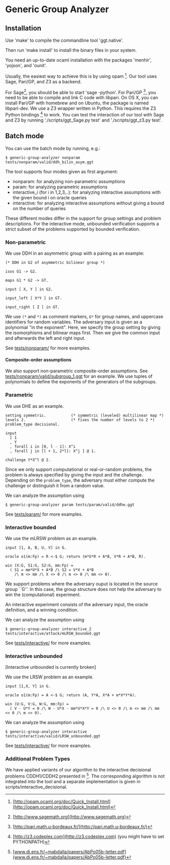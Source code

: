# Generic Group Analyzer

## Installation

Use 'make' to compile the commandline tool 'ggt.native'.

Then run 'make install' to install the binary files in your system.

You need an up-to-date ocaml installation with the packages
'menhir', 'yojson', and 'ounit'.

Usually, the easiest way to achieve this is by using opam [^opam]. Our tool
uses Sage, Pari/GP, and Z3 as a backend.

For Sage[^Sage], you should be able to start 'sage -python'. For Pari/GP
[^Pari], you need to be able to compile and link C code with libpari.
On OS X, you can install Pari/GP with homebrew and on Ubuntu, the package
is named libpari-dev. We use a Z3 wrapper written in Python. This requires the Z3
Python bindings [^Z3Py] to work. You can test the interaction of our tool with
Sage and Z3 by running './scripts/ggt_Sage.py test' and './scripts/ggt_z3.py test'.

[^opam]: [http://opam.ocaml.org/doc/Quick_Install.html](http://opam.ocaml.org/doc/Quick_Install.html)
[^Sage]: [http://www.sagemath.org](http://www.sagemath.org)
[^Pari]: [http://pari.math.u-bordeaux.fr/](http://pari.math.u-bordeaux.fr/)
[^Z3Py]: [http://z3.codeplex.com](http://z3.codeplex.com) (you might have to set PYTHONPATH)

## Batch mode

You can use the batch mode by running, e.g.:

~~~~~
$ generic-group-analyzer nonparam tests/nonparam/valid/ddh_bilin_asym.ggt
~~~~~

The tool supports four modes given as first argument:
- nonparam: for analyzing non-parametric assumptions
- param: for analyzing parametric assumptions
- interactive_i (for i in 1,2,3,..): for analyzing interactive assumptions
    with the given bound i on oracle queries
- interactive: for analyzing interactive assumptions without giving
    a bound on the number of queries

These different modes differ in the support for group settings and problem
descriptions. For the interactive mode, unbounded verification supports
a strict subset of the problems supported by bounded verification.

### Non-parametric

We use DDH in an asymmetric group with a pairing as an example:

~~~~~
(* DDH in G2 of asymmetric bilinear group *)

isos G1 -> G2.

maps G1 * G2 -> GT.

input [ X, Y ] in G2.

input_left [ X*Y ] in GT.

input_right [ Z ] in GT.
~~~~~

We use ``(*`` and ``*)`` as comment markers, ``G*`` for group names,
and uppercase identifiers for random variables. The adversary input is
given as a polynomial "in the exponent". Here, we specify the group
setting by giving the isomorphisms and bilinear maps first.
Then we give the common input and afterwards the left and right
input.

See [tests/nonparam/](tests/nonparam/) for more examples.

#### Composite-order assumptions

We also support non-parametric composite-order assumptions.
See [tests/nonparam/valid/subgroup_1.ggt](tests/nonparam/valid/subgroup_1.ggt)
for an example. We use tuples of polynomials to define the exponents
of the generators of the subgroups.

### Parametric

We use DHE as an example.

~~~
setting symmetric.           (* symmetric (leveled) multilinear map *)
levels 2.                    (* fixes the number of levels to 2 *)
problem_type decisional.

input
  [ 1
  , Y
  , forall i in [0, l - 1]: X^i
  , forall j in [l + 1, 2*l]: X^j ] @ 1.

challenge Y*X^l @ 2.
~~~

Since we only support computational or real-or-random problems, the problem
is always specified by giving the input and the challenge. Depending on
the ``problem_type``, the adversary must either compute the challenge
or distinguish it from a random value.

We can analyze the assumption using

~~~~~
$ generic-group-analyzer param tests/param/valid/ddhe.ggt
~~~~~


See [tests/param/](tests/param/) for more examples.

### Interactive bounded

We use the mLRSW problem as an example.

~~~~~
input [1, A, B, U, V] in G.

oracle o1(m:Fp) = R <-$ G; return (m*U*R + A*B, V*R + A*B, R).

win (X:G, S1:G, S2:G, mm:Fp) =
  ( S1 = mm*U*X + A*B /\ S2 = V*X + A*B
    /\ m <> mm /\ X <> 0 /\ m <> 0 /\ mm <> 0).
~~~~~

We support problems where the adversary ouput is located in the
source group ``G''. In this case, the group structure does not help
the adversary to win the (computational) experiment.

An interactive experiment consists of the adversary input,
the oracle definition, and a winning condition.

We can analyze the assumption using

~~~~~
$ generic-group-analyzer interactive_2 tests/interactive/attack/mLRSW_bounded.ggt
~~~~~

See [tests/interactive/](tests/interactive/) for more examples.

### Interactive unbounded
[Interactive unbounded is currently broken]

We use the LRSW problem as an example.

~~~~~
input [1,X, Y] in G.

oracle o1(m:Fp) = A <-$ G; return (A, Y*A, X*A + m*X*Y*A).

win (U:G, V:G, W:G, mm:Fp) =
  ( V - U*Y = 0 /\ W - U*X - mm*U*X*Y = 0 /\ U <> 0 /\ m <> mm /\ mm <> 0 /\ m <> 0).
~~~~~

We can analyze the assumption using

~~~~~
$ generic-group-analyzer interactive tests/interactive/valid/LRSW_unbounded.ggt
~~~~~

See [tests/interactive/](tests/interactive/) for more examples.

### Additional Problem Types

We have applied variants of our algorithm to the
interactive decisional problems CDDH1/CDDH2 presented
in [^IDDH]. The corresponding algorithm is not integrated
into the tool and a separate implementation is given in
scripts/interactive_decisional.

[^IDDH]: [www.di.ens.fr/~mabdalla/papers/AbPo05b-letter.pdf](www.di.ens.fr/~mabdalla/papers/AbPo05b-letter.pdf)